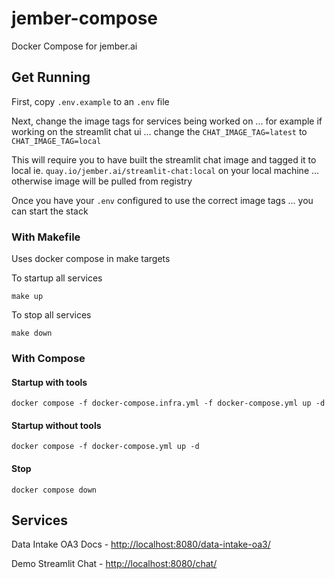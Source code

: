 # jember-compose
Docker Compose for jember.ai

## Get Running

First, copy `.env.example` to an `.env` file

Next, change the image tags for services being worked on ... for example if working on the streamlit chat ui ... change the `CHAT_IMAGE_TAG=latest` to `CHAT_IMAGE_TAG=local`

This will require you to have built the streamlit chat image and tagged it to local ie. `quay.io/jember.ai/streamlit-chat:local` on your local machine ... otherwise image will be pulled from registry

Once you have your `.env` configured to use the correct image tags ... you can start the stack

### With Makefile

Uses docker compose in make targets

To startup all services 
```
make up
```

To stop all services
```
make down
```

### With Compose

#### Startup with tools
```
docker compose -f docker-compose.infra.yml -f docker-compose.yml up -d
```

#### Startup without tools
```
docker compose -f docker-compose.yml up -d
```

#### Stop
```
docker compose down
```

## Services

Data Intake OA3 Docs - [http://localhost:8080/data-intake-oa3/](http://localhost:8080/data-intake-oa3/)

Demo Streamlit Chat - [http://localhost:8080/chat/](http://localhost:8080/chat/)